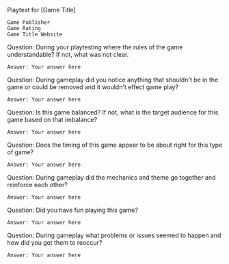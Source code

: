 Playtest for [Game Title]

    Game Publisher
    Game Rating
    Game Title Website

Question: During your playtesting where the rules of the game understandable? If not, what was not clear.

    Answer: Your answer here

Question: During gameplay did you notice anything that shouldn't be in the game or could be removed and it wouldn't effect game play?

    Answer: Your answer here

Question: Is this game balanced? If not, what is the target audience for this game based on that imbalance?

    Answer: Your answer here

Question: Does the timing of this game appear to be about right for this type of game?

    Answer: Your answer here

Question: During gameplay did the mechanics and theme go together and reinforce each other?

    Answer: Your answer here

Question: Did you have fun playing this game?

    Answer: Your answer here

Question: During gameplay what problems or issues seemed to happen and how did you get them to reoccur?

    Answer: Your answer here
